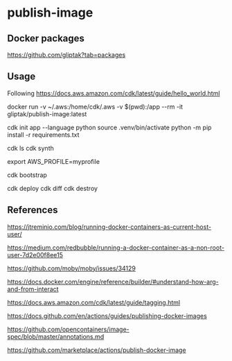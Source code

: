 # publish-image

## Docker packages

https://github.com/gliptak?tab=packages

## Usage

Following https://docs.aws.amazon.com/cdk/latest/guide/hello_world.html 

docker run -v ~/.aws:/home/cdk/.aws -v $(pwd):/app --rm -it gliptak/publish-image:latest

cdk init app --language python
source .venv/bin/activate
python -m pip install -r requirements.txt

cdk ls
cdk synth

export AWS_PROFILE=myprofile

cdk bootstrap

cdk deploy
cdk diff
cdk destroy

## References

https://jtreminio.com/blog/running-docker-containers-as-current-host-user/

https://medium.com/redbubble/running-a-docker-container-as-a-non-root-user-7d2e00f8ee15

https://github.com/moby/moby/issues/34129

https://docs.docker.com/engine/reference/builder/#understand-how-arg-and-from-interact

https://docs.aws.amazon.com/cdk/latest/guide/tagging.html

https://docs.github.com/en/actions/guides/publishing-docker-images

https://github.com/opencontainers/image-spec/blob/master/annotations.md

https://github.com/marketplace/actions/publish-docker-image


